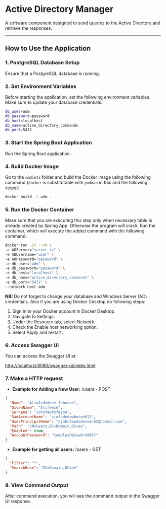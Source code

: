 # Active Directory Manager

A software component designed to send queries to the Active Directory and retrieve the responses.

---

## How to Use the Application

### 1. PostgreSQL Database Setup
Ensure that a PostgreSQL database is running.

### 2. Set Environment Variables
Before starting the application, set the following environment variables. Make sure to update your database credentials.

```bash
db_user=adm
db_password=password
db_host=localhost
db_name=active_directory_commands
db_port=5432
```
### 3. Start the Spring Boot Application
Run the Spring Boot application.

### 4. Build Docker Image
Go to the `cmdlets` folder and build the Docker image using the following command (`docker` is substitutable with `podman` in this and the following steps):

```bash
docker build -t adm .
```

### 5. Run the Docker Container
Make sure that you are executing this step only when necessary table is already created by Spring App. Otherwise the program will crash.
Run the container, which will execute the added command with the following command:

```bash
docker run -it --rm \
-e ADServer="server-ip" \
-e ADUsername="user" \
-e ADPassword="password" \
-e db_user="adm" \
-e db_password="password" \
-e db_host="localhost" \
-e db_name="active_directory_commands" \
-e db_port="5432" \
--network host adm
```
**NB!** Do not forget to change your database and Windows Server (AD) credentials. Also if you are using Docker Desktop do following steps: 
1. Sign in to your Docker account in Docker Desktop.
2. Navigate to Settings.
3. Under the Resource tab, select Network.
4. Check the Enable host networking option.
5. Select Apply and restart.

### 6. Access Swagger UI
You can access the Swagger UI at:

[http://localhost:8080/swagger-ui/index.html](http://localhost:8080/swagger-ui/index.html)

### 7. Make a HTTP request

- **Example for Adding a New User:**
/users - POST
```json
{
  "Name": "Aliwfededece Johnson",
  "GivenName": "Alifewce",
  "Surname": "Johnfewfsfeson",
  "SamAccountName": "ajofededewhnson012",
  "UserPrincipalName": "ajohnfewdedenson02@domain.com",
  "Path": "CN=Users,DC=Domain,DC=ee", 
  "Enabled": true,
  "AccountPassword": "ComplexP@ssw0rd4567"
}
```

- **Example for getting all users:**
/users - GET
```json
{
  "Filter": "*",
  "SearchBase": "DC=Domain,DC=ee"
}
```


### 8. View Command Output
After command execution, you will see the command output in the Swagger UI response.
